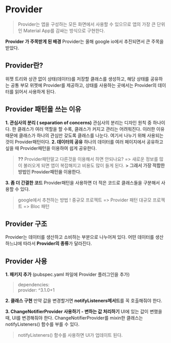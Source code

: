 ﻿# Provider

  >  Provider는 앱을 구성하는 모든 화면에서 사용할 수 있으므로 앱의 가장 큰 단위인 Material App를 감싸는   방식으로 구현한다.
  >  
 **Provider 가 주목받게 된 배경**
Provider는 올해 google io에서 추진되면서 큰 주목을 받았다. 

##  Provider란?
위젯 트리와 상관 없이 상태(데이터)를 저장할 클래스를 생성하고, 해당 상태를 공유하는 공통 부모 위젯에 Provider를 제공하고, 상태를 사용하는 곳에서는 Provider의 데이터를 읽어서 사용하게 된다.

##  Provider 패턴을 쓰는 이유

 **1. 관심사의 분리 ( separation of concerns)**
관심사의 분리는 디자인 원칙 중 하나이다.
한 클래스가 여러 역할을 할 수록, 클래스가 커지고 관리는 어려워진다. 이러한 이유 때문에  클래스가 하나의 관심만 갖도록 클래스를 나눈다. 여기서 나누기 위해 사용되는 것이 Provider패턴이다.
 **2. 데이터의 공유**
하나의 데이터를 여러 페이지에서 공유하고 싶을 때 Provider패턴을 이용하여 쉽게 공유한다.

> **??**
>  Provider패턴말고 다른것을 이용해서 하면 안되나요? 
> =>  새로운 정보를 많이 불러오게 되면 앱이 복잡해지고 비용도 많이 들게 된다.
**> 그래서 가장 적합한 방법인 Provider패턴을 이용한다.**

 **3. 좀 더 간결한 코드**
 Provider패턴을 사용하면 더 적은 코드로 클래스들을 구분해서 사용할 수 있다.

> google에서 추천하는 방법 ! 
> 중규모 프로젝트 => Provider 패턴 
> 대규모 프로젝트 => Bloc 패턴

##  Provider 구조
Provider는 데이터를 생산하고 소비하는 부분으로 나누어져 있다. 어떤 데이터를 생산하느냐에 따라서 **Provider의 종류**가 달라진다. 
## Provider 사용

 **1. 패키지 추가**
(pubspec.yaml 파일에 Provider 플러그인을 추가)
> dependencies:  	
	 	provider: ^3.1.0+1
> 
**2. 클래스 구현**
만약 값을 변경할거면 **notifyListeners메서드**를 꼭 호출해줘야 한다.

 **3. ChangeNotifierProvider 사용하기 - 변하는 값 처리하기**
 UI에 있는 값이 변했을 때, UI를 변경해줘야 한다. ChangeNotifierProvider를 mixin한 클래스는 notifyListeners() 함수를 부를 수 있다. 
> notifyListeners() 함수를 사용하면 UI가 업데이트 된다.



